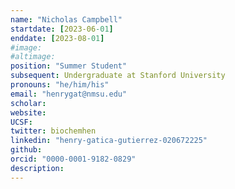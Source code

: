 ```yaml
---
name: "Nicholas Campbell"
startdate: [2023-06-01]
enddate: [2023-08-01]
#image:
#altimage:
position: "Summer Student"
subsequent: Undergraduate at Stanford University
pronouns: "he/him/his"
email: "henrygat@nmsu.edu"
scholar:
website:
UCSF:
twitter: biochemhen
linkedin: "henry-gatica-gutierrez-020672225"
github:
orcid: "0000-0001-9182-0829"
description:
---
```


